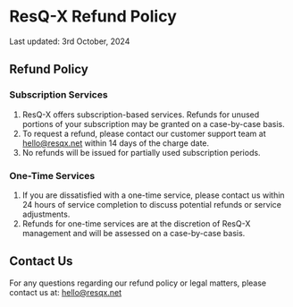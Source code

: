 # ResQ-X Refund Policy

Last updated: 3rd October, 2024

## Refund Policy

### Subscription Services

1. ResQ-X offers subscription-based services. Refunds for unused portions of your subscription may be granted on a case-by-case basis.
2. To request a refund, please contact our customer support team at hello@resqx.net within 14 days of the charge date.
3. No refunds will be issued for partially used subscription periods.

### One-Time Services

1. If you are dissatisfied with a one-time service, please contact us within 24 hours of service completion to discuss potential refunds or service adjustments.
2. Refunds for one-time services are at the discretion of ResQ-X management and will be assessed on a case-by-case basis.


## Contact Us

For any questions regarding our refund policy or legal matters, please contact us at: hello@resqx.net

